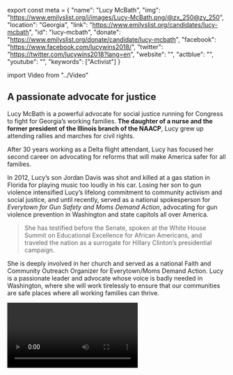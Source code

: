 export const meta = {
  "name": "Lucy McBath",
  "img": "https://www.emilyslist.org/i/images/Lucy-McBath.png/@zx_250@zy_250",
  "location": "Georgia",
  "link": "https://www.emilyslist.org/candidates/lucy-mcbath",
  "id": "lucy-mcbath",
  "donate": "https://www.emilyslist.org/donate/candidate/lucy-mcbath",
  "facebook": "https://www.facebook.com/lucywins2018/",
  "twitter": "https://twitter.com/lucywins2018?lang=en",
  "website": "",
  "actblue": "",
  "youtube": "",
  "keywords": ["Activist"]
}

import Video from "../Video"

## A passionate advocate for justice

Lucy McBath is a powerful advocate for social justice running for Congress to fight for Georgia’s working families. **The daughter of a nurse and the former president of the Illinois branch of the NAACP**, Lucy grew up attending rallies and marches for civil rights.

After 30 years working as a Delta flight attendant, Lucy has focused her second career on advocating for reforms that will make America safer for all families.

In 2012, Lucy’s son Jordan Davis was shot and killed at a gas station in Florida for playing music too loudly in his car. Losing her son to gun violence intensified Lucy’s lifelong commitment to community activism and social justice, and until recently, served as a national spokesperson for _Everytown for Gun Safety and Moms Demand Action_, advocating for gun violence prevention in Washington and state capitols all over America.

> She has testified before the Senate, spoken at the White House Summit on Educational Excellence for African Americans, and traveled the nation as a surrogate for Hillary Clinton’s presidential campaign.

She is deeply involved in her church and served as a national Faith and Community Outreach Organizer for Everytown/Moms Demand Action. Lucy is a passionate leader and advocate whose voice is badly needed in Washington, where she will work tirelessly to ensure that our communities are safe places where all working families can thrive.

<Video id="OGpjQIyIVbg" />

## A tireless champion for Georgia working families

Lucy is dedicated to expanding economic opportunity for all Georgians and to creating good- paying jobs. As a mom who worked hard as a flight attendant for 30 years, Lucy knows firsthand how tough it can be for working parents to make ends meet. She is dedicated to ensuring all Georgians have the opportunity to create economic security. In her community of Cobb County, Lucy created the Champion in the Making Legacy Foundation, an educational organization that provides scholarships to graduating high school seniors and mentorship services for young men striving for academic success. Lucy has received national recognition for her advocacy to prevent gun violence and protect children, and is also a passionate advocate for expanding access to quality, affordable health care. This fight is personal for her, as she grew up watching her mother, a registered nurse, tutor and mentor nursing students to help them with their health care careers. When elected, Lucy will fight back against any attempts to undo to progress we’ve worked so hard to make, and she will work to move Georgia forward for working families.

## An opportunity to flip a House seat from red to blue

Lucy is challenging incumbent Republican Karen Handel, an extremist who once wrote a book attacking Planned Parenthood. Handel is a first-term incumbent in a district President Trump carried by less than two points, making this district a prime opportunity for a Democratic pickup in 2018. This race is a must-win on the path to taking back the House in 2018, and Lucy has what it takes to win this high-stakes battle with the support of the EMILY’s List community. Let’s show Lucy our full support, and help elect this courageous fighter for Georgia working families to Congress — and let’s take back the House.
